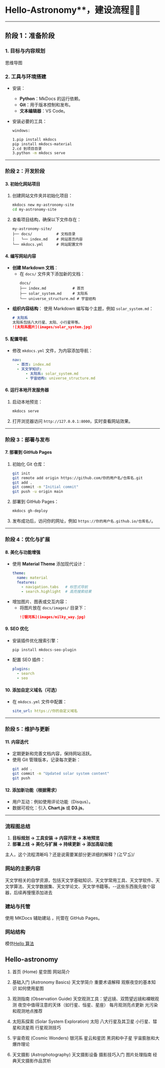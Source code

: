# Hello-Astronomy**，建设流程🌌✨
---

## 阶段 1：准备阶段

### 1. 目标与内容规划

思维导图

### 2. 工具与环境搭建
- 安装：
  - **Python**：MkDocs 的运行依赖。
  - **Git**：用于版本控制和发布。
  - **文本编辑器**：VS Code。

- 安装必要的工具：
  ```bash
  windows:
  
  1.pip install mkdocs
  pip install mkdocs-material
  2.cd 到项目目录
  3.python -m mkdocs serve

  ```

---

### **阶段 2：开发阶段**
#### **3. 初始化网站项目**
1. 创建网站文件夹并初始化项目：
   ```bash
   mkdocs new my-astronomy-site
   cd my-astronomy-site
   ```
2. 查看项目结构，确保以下文件存在：
   ```
   my-astronomy-site/
   ├── docs/           # 文档目录
   │   └── index.md    # 网站首页内容
   └── mkdocs.yml      # 网站配置文件
   ```

#### **4. 编写网站内容**
- **创建 Markdown 文档**：
  - 在 `docs/` 文件夹下添加新的文档：
    ```
    docs/
    ├── index.md            # 首页
    ├── solar_system.md     # 太阳系
    └── universe_structure.md # 宇宙结构
    ```
- **组织内容结构**：
  使用 Markdown 编写每个主题，例如 `solar_system.md`：
  ```markdown
  # 太阳系
  太阳系包括八大行星、太阳、小行星带等。
  ![太阳系图片](images/solar_system.jpg)
  ```

#### **5. 配置导航**
- 修改 `mkdocs.yml` 文件，为内容添加导航：
  ```yaml
  nav:
    - 首页: index.md
    - 天文学知识:
        - 太阳系: solar_system.md
        - 宇宙结构: universe_structure.md
  ```

#### **6. 运行本地开发服务器**
1. 启动本地预览：
   ```bash
   mkdocs serve
   ```
2. 打开浏览器访问 `http://127.0.0.1:8000`，实时查看网站效果。

---

### **阶段 3：部署与发布**
#### **7. 部署到 GitHub Pages**
1. 初始化 Git 仓库：
   ```bash
   git init
   git remote add origin https://github.com/你的用户名/仓库名.git
   git add .
   git commit -m "Initial commit"
   git push -u origin main
   ```
2. 部署到 GitHub Pages：
   ```bash
   mkdocs gh-deploy
   ```
3. 发布成功后，访问你的网址，例如 `https://你的用户名.github.io/仓库名/`。

---

### **阶段 4：优化与扩展**
#### **8. 美化与功能增强**
- 使用 **Material Theme** 添加现代设计：
  ```yaml
  theme:
    name: material
    features:
      - navigation.tabs   # 标签式导航
      - search.highlight  # 高亮搜索结果
  ```
- 增加图片、图表或交互内容：
  - 将图片放在 `docs/images/` 目录下：
    ```markdown
    ![银河系](images/milky_way.jpg)
    ```

#### **9. SEO 优化**
- 安装插件优化搜索引擎：
  ```bash
  pip install mkdocs-seo-plugin
  ```
- 配置 SEO 插件：
  ```yaml
  plugins:
    - search
    - seo
  ```

#### **10. 添加自定义域名（可选）**
- 在 `mkdocs.yml` 文件中配置：
  ```yaml
  site_url: https://你的自定义域名
  ```

---

### **阶段 5：维护与更新**
#### **11. 内容迭代**
- 定期更新和完善文档内容，保持网站活跃。
- 使用 Git 管理版本，记录每次更新：
  ```bash
  git add .
  git commit -m "Updated solar system content"
  git push
  ```

#### **12. 添加新功能（根据需求）**
- 用户互动：例如使用评论功能（Disqus）。
- 数据可视化：引入 **Chart.js** 或 **D3.js**。

---

### **流程图总结**
1. **目标规划 → 工具安装 → 内容开发 → 本地预览**  
2. **部署上线 → 美化与扩展 → 持续更新 → 添加高级功能**

主人，这个流程清晰吗？还是说需要某部分更详细的解释？\(≧▽≦)/



### 网站的主要内容
天文学相关的自学资源，包括天文学基础知识、天文学常用工具、天文学软件、天文学算法、天文学数据集、天文学论文、天文学书籍等。--这些东西我先做个容器，后续再慢慢添加进去

### 建站与托管
使用 MKDocs 辅助建站 ，托管在 GitHub Pages。

### 网站结构
模仿[Hello 算法](https://www.hello-algo.com/)

## Hello-astronomy
1. 首页 (Home)
星空图
网站简介

2. 基础入门 (Astronomy Basics)
天文学简介
重要术语解释
观察夜空的基本知识
如何使用星图
3. 观测指南 (Observation Guide)
天空观测工具：望远镜、双筒望远镜和裸眼观测
夜空中值得注意的天体（如行星、恒星、星座）
每月观测亮点更新
光污染和观测地点推荐
4. 太阳系探索 (Solar System Exploration)
太阳
八大行星及其卫星
小行星、彗星和流星雨
行星观测技巧
5. 宇宙奇观 (Cosmic Wonders)
银河系
星云和星团
黑洞和中子星
宇宙膨胀和大爆炸理论
6. 天文摄影 (Astrophotography)
天文摄影设备
摄影技巧入门
图片处理指南
经典天文摄影作品赏析











